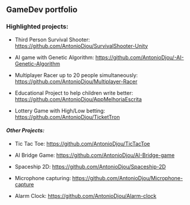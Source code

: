 ## GameDev portfolio
### Highlighted projects:

+ Third Person Survival Shooter:
https://github.com/AntonioDjou/SurvivalShooter-Unity

+ AI game with Genetic Algorithm:
https://github.com/AntonioDjou/-AI-Genetic-Algorithm

+ Multiplayer Racer up to 20 people simultaneously:
https://github.com/AntonioDjou/Multiplayer-Racer

+ Educational Project to help children write better:
https://github.com/AntonioDjou/AppMelhoriaEscrita

+ Lottery Game with High/Low betting:
https://github.com/AntonioDjou/TicketTron

#### <i>Other Projects:</i>

+ Tic Tac Toe:
https://github.com/AntonioDjou/TicTacToe

+ AI Bridge Game:
https://github.com/AntonioDjou/AI-Bridge-game

+ Spaceship 2D:
https://github.com/AntonioDjou/Spaceship-2D

+ Microphone capturing:
https://github.com/AntonioDjou/Microphone-capture

+ Alarm Clock:
https://github.com/AntonioDjou/Alarm-clock

